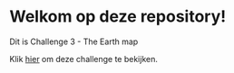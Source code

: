 # Welkom op deze repository!

Dit is Challenge 3 - The Earth map

Klik [hier](https://anastasiiahav.github.io/challenge-3-anastasiia/) om deze challenge te bekijken.
